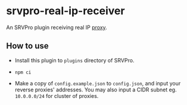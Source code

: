 # srvpro-real-ip-receiver
An SRVPro plugin receiving real IP [proxy](https://github.com/purerosefallen/srvpro-reverse-proxy). 

## How to use

* Install this plugin to `plugins` directory of SRVPro.

* `npm ci`

* Make a copy of `config.example.json` to `config.json`, and input your reverse proxies' addresses. You may also input a CIDR subnet eg. `10.0.0.0/24` for cluster of proxies.
